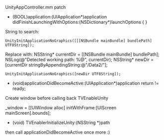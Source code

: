 UnityAppController.mm patch

- (BOOL)application:(UIApplication*)application didFinishLaunchingWithOptions:(NSDictionary*)launchOptions
{
}


String to search:

	UnityInitApplicationNoGraphics([[[NSBundle mainBundle] bundlePath] UTF8String]);
	
	
	
Replace with:
    NSString* currentDir = [[NSBundle mainBundle] bundlePath];
    NSLog(@"Detected working path: %@", currentDir);
    NSString* newDir = [currentDir stringByAppendingString:@"/Data2/"];

	UnityInitApplicationNoGraphics([newDir UTF8String]);
	
	

- (void)applicationDidBecomeActive:(UIApplication*)application
	return != ready;
	
	
Create window before calling back TVEnableUnity

_window			= [[UIWindow alloc] initWithFrame:[UIScreen mainScreen].bounds];
- (void) TVEnablerInitializeUnity:(NSString *)path


then call applicationDidBecomeActive once more :) 


